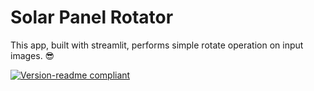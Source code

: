 # Solar Panel Rotator
 This app, built with streamlit, performs simple rotate operation on input images. 😎

[![Version-readme compliant](https://img.shields.io/badge/readme%20style-standard-brightgreen.svg?style=flat-square)](https://github.com/Robert-Mar/Solar-Panel-Rotator)

